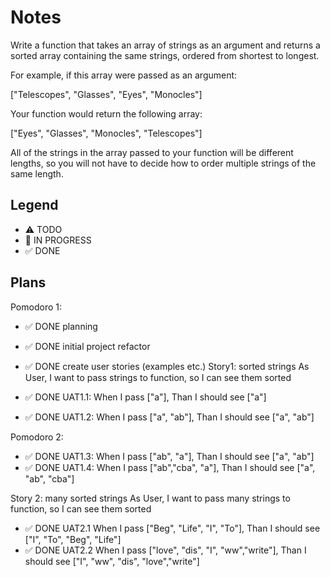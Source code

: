 # Notes

Write a function that takes an array of strings as an argument and returns a sorted array containing the same strings, ordered from shortest to longest.

For example, if this array were passed as an argument:

["Telescopes", "Glasses", "Eyes", "Monocles"]

Your function would return the following array:

["Eyes", "Glasses", "Monocles", "Telescopes"]

All of the strings in the array passed to your function will be different lengths, so you will not have to decide how to order multiple strings of the same length.

## Legend
- ⚠ TODO
- 🚧 IN PROGRESS
- ✅ DONE

## Plans

Pomodoro 1:
- ✅ DONE planning 
- ✅ DONE initial project refactor 
- ✅ DONE create user stories (examples etc.)
Story1: sorted strings
As User, I want to pass strings to function, so I can see them sorted

- ✅ DONE UAT1.1: When I pass ["a"], Than I should see ["a"]
- ✅ DONE UAT1.2: When I pass ["a", "ab"], Than I should see ["a", "ab"]

Pomodoro 2:
- ✅ DONE UAT1.3: When I pass ["ab", "a"], Than I should see ["a", "ab"]
- ✅ DONE UAT1.4: When I pass ["ab","cba", "a"], Than I should see ["a", "ab", "cba"]

Story 2: many sorted strings
As User, I want to pass many strings to function, so I can see them sorted

- ✅ DONE UAT2.1 When I pass ["Beg", "Life", "I", "To"], Than I should see ["I", "To", "Beg", "Life"]
- ✅ DONE UAT2.2 When I pass ["love", "dis", "I", "ww","write"], Than I should see ["I", "ww", "dis", "love","write"]